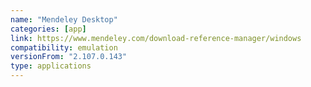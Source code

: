 ```yaml
---
name: "Mendeley Desktop"
categories: [app]
link: https://www.mendeley.com/download-reference-manager/windows
compatibility: emulation
versionFrom: "2.107.0.143"
type: applications
---
```


